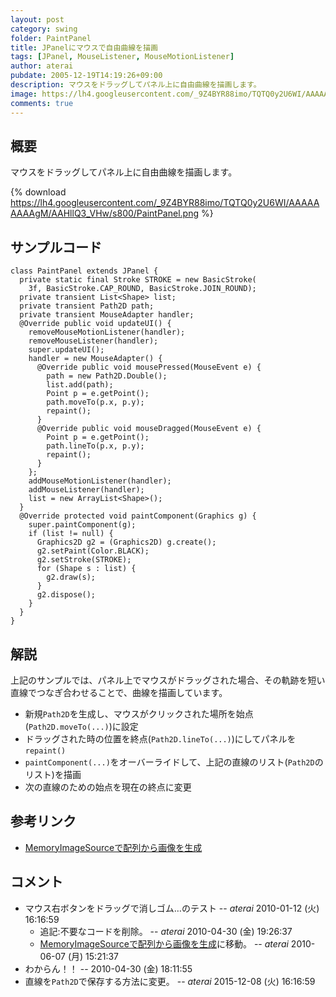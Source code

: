 ```yaml
---
layout: post
category: swing
folder: PaintPanel
title: JPanelにマウスで自由曲線を描画
tags: [JPanel, MouseListener, MouseMotionListener]
author: aterai
pubdate: 2005-12-19T14:19:26+09:00
description: マウスをドラッグしてパネル上に自由曲線を描画します。
image: https://lh4.googleusercontent.com/_9Z4BYR88imo/TQTQ0y2U6WI/AAAAAAAAAgM/AAHllQ3_VHw/s800/PaintPanel.png
comments: true
---
```

## 概要
マウスをドラッグしてパネル上に自由曲線を描画します。

{% download https://lh4.googleusercontent.com/_9Z4BYR88imo/TQTQ0y2U6WI/AAAAAAAAAgM/AAHllQ3_VHw/s800/PaintPanel.png %}

## サンプルコード
<pre class="prettyprint"><code>class PaintPanel extends JPanel {
  private static final Stroke STROKE = new BasicStroke(
    3f, BasicStroke.CAP_ROUND, BasicStroke.JOIN_ROUND);
  private transient List&lt;Shape&gt; list;
  private transient Path2D path;
  private transient MouseAdapter handler;
  @Override public void updateUI() {
    removeMouseMotionListener(handler);
    removeMouseListener(handler);
    super.updateUI();
    handler = new MouseAdapter() {
      @Override public void mousePressed(MouseEvent e) {
        path = new Path2D.Double();
        list.add(path);
        Point p = e.getPoint();
        path.moveTo(p.x, p.y);
        repaint();
      }
      @Override public void mouseDragged(MouseEvent e) {
        Point p = e.getPoint();
        path.lineTo(p.x, p.y);
        repaint();
      }
    };
    addMouseMotionListener(handler);
    addMouseListener(handler);
    list = new ArrayList&lt;Shape&gt;();
  }
  @Override protected void paintComponent(Graphics g) {
    super.paintComponent(g);
    if (list != null) {
      Graphics2D g2 = (Graphics2D) g.create();
      g2.setPaint(Color.BLACK);
      g2.setStroke(STROKE);
      for (Shape s : list) {
        g2.draw(s);
      }
      g2.dispose();
    }
  }
}
</code></pre>

## 解説
上記のサンプルでは、パネル上でマウスがドラッグされた場合、その軌跡を短い直線でつなぎ合わせることで、曲線を描画しています。

- 新規`Path2D`を生成し、マウスがクリックされた場所を始点(`Path2D.moveTo(...)`)に設定
- ドラッグされた時の位置を終点(`Path2D.lineTo(...)`)にしてパネルを`repaint()`
- `paintComponent(...)`をオーバーライドして、上記の直線のリスト(`Path2D`のリスト)を描画
- 次の直線のための始点を現在の終点に変更

<!-- dummy comment line for breaking list -->

## 参考リンク
- [MemoryImageSourceで配列から画像を生成](https://ateraimemo.com/Swing/MemoryImageSource.html)

<!-- dummy comment line for breaking list -->

## コメント
- マウス右ボタンをドラッグで消しゴム…のテスト -- *aterai* 2010-01-12 (火) 16:16:59
    - 追記:不要なコードを削除。 -- *aterai* 2010-04-30 (金) 19:26:37
    - [MemoryImageSourceで配列から画像を生成](https://ateraimemo.com/Swing/MemoryImageSource.html)に移動。 -- *aterai* 2010-06-07 (月) 15:21:37
- わからん！！ --  2010-04-30 (金) 18:11:55
- 直線を`Path2D`で保存する方法に変更。 -- *aterai* 2015-12-08 (火) 16:16:59

<!-- dummy comment line for breaking list -->
